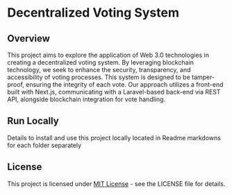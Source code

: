 # Decentralized Voting System

## Overview
This project aims to explore the application of Web 3.0 technologies in creating a decentralized voting system. By leveraging blockchain technology, we seek to enhance the security, transparency, and accessibility of voting processes. This system is designed to be tamper-proof, ensuring the integrity of each vote. Our approach utilizes a front-end built with Next.js, communicating with a Laravel-based back-end via REST API, alongside blockchain integration for vote handling.

## Run Locally
Details to install and use this project locally located in Readme markdowns for each folder separately 


## License
This project is licensed under [MIT License](LICENSE.txt) - see the LICENSE file for details.
